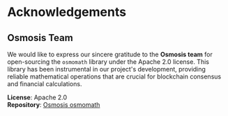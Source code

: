 # Acknowledgements

## Osmosis Team

We would like to express our sincere gratitude to the **Osmosis team** for open-sourcing the `osmomath` library under the Apache 2.0 license. This library has been instrumental in our project's development, providing reliable mathematical operations that are crucial for blockchain consensus and financial calculations.

**License**: Apache 2.0  
**Repository**: [Osmosis osmomath](https://github.com/osmosis-labs/osmosis/tree/main/osmomath)
